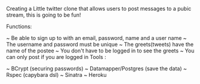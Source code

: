 Creating a Little twitter clone that allows users to post messages to a pubic stream, this is going to be fun!


Functions:

~ Be able to sign up to with an email, password, name and a user name
~ The username and password must be unique
~ The greets(tweets) have the name of the postee
~ You don't have to be logged in to see the greets
~ You can only post if you are logged in
Tools :

~ BCrypt (securing passwords)
~ Datamapper/Postgres (save the data)
~ Rspec (capybara dsl)
~ Sinatra
~ Heroku